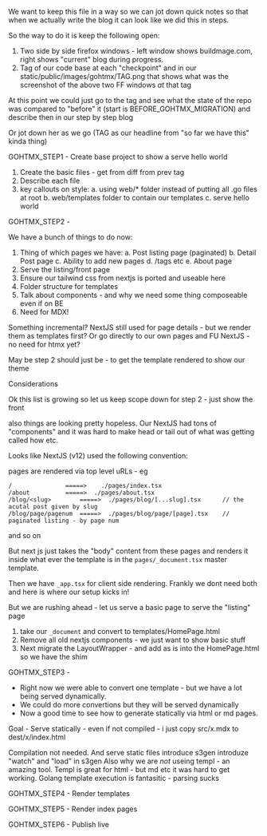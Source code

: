 
We want to keep this file in a way so we can jot down quick notes so that when we actually write the blog it can look like we did this in steps.

So the way to do it is keep the following open:

1. Two side by side firefox windows - left window shows buildmage.com, right shows "current" blog during progress.
2. Tag of our code base at each "checkpoint" and in our static/public/images/gohtmx/TAG.png that shows what was the screenshot of the above two FF windows *at* that tag

At this point we could just go to the tag and see what the state of the repo was compared to "before" it (start is BEFORE_GOHTMX_MIGRATION) and describe then in our step by step blog

Or jot down her as we go (TAG as our headline from "so far we have this" kinda thing)

GOHTMX_STEP1 - Create base project to show a serve hello world

1. Create the basic files - get from diff from prev tag
2. Describe each file
3. key callouts on style:
  a. using web/* folder instead of putting all .go files at root
  b. web/templates folder to contain our templates
  c. serve hello world

GOHTMX_STEP2 - <Goal>

We have a bunch of things to do now:

1. Thing of which pages we have:
  a. Post listing page (paginated)
  b. Detail Post page
  c. Ability to add new pages
  d. /tags etc
  e. About page
2. Serve the listing/front page
3. Ensure our tailwind css from nextjs is ported and useable here
4. Folder structure for templates
5. Talk about components - and why we need some thing composeable even if on BE
6. Need for MDX!

Something incremental?   NextJS still used for page details - but we render them as templates first?
Or go directly to our own pages and FU NextJS - no need for htmx yet?

May be step 2 should just be - to get the template rendered to show our theme

Considerations

Ok this list is growing so let us keep scope down for step 2 - just show the front 

also things are looking pretty hopeless.   Our NextJS had tons of "components" and it was hard to make head or tail out of what was getting called how etc.

Looks like NextJS (v12) used the following convention:

pages are rendered via top level uRLs - eg

```
/               =====>    ./pages/index.tsx
/about          =====>  ./pages/about.tsx
/blog/<slug>        =====>  ./pages/blog/[...slug].tsx      // the acutal post given by slug
/blog/page/pagenum  =====>  ./pages/blog/page/[page].tsx    // paginated listing - by page num
```

and so on

But next js just takes the "body" content from these pages and renders it inside what ever the template is
in the `pages/_document.tsx` master template.

Then we have `_app.tsx` for client side rendering.  Frankly we dont need both and here is where our setup kicks in!

But we are rushing ahead - let us serve a basic page to serve the "listing" page

1. take our `_document` and convert to templates/HomePage.html
2. Remove all old nextjs components - we just want to show basic stuff
3. Next migrate the LayoutWrapper - and add as is into the HomePage.html so we have the shim

GOHTMX_STEP3 - 

* Right now we were able to convert one template - but we have a lot being served dynamically.  
* We could do more convertions but they will be served dynamically
* Now a good time to see how to generate statically via html or md pages.

Goal - Serve statically - even if not compiled - i just copy src/x.mdx to dest/x/index.html

Compilation not needed.
And serve static files
introduce s3gen
introduze "watch" and "load" in s3gen
Also why we are *not* useing templ - an amazing tool.
Templ is great for html - but md etc it was hard to get working.
Golang template execution is fantasitic - parsing sucks

GOHTMX_STEP4 - Render templates

GOHTMX_STEP5 - Render index pages

GOHTMX_STEP6 - Publish live
